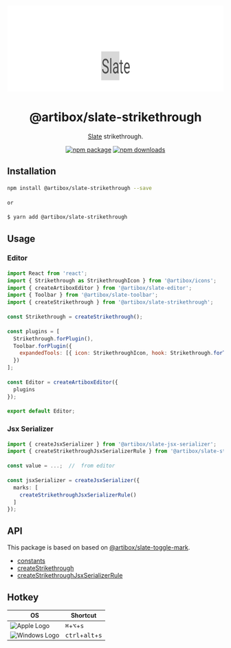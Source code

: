 <div align="center">
  <img
    src="https://raw.githubusercontent.com/ianstormtaylor/slate/master/docs/images/banner.png"
    height="200"
  />
</div>

<h1 align="center">@artibox/slate-strikethrough</h1>

<div align="center">

[Slate](https://github.com/ianstormtaylor/slate) strikethrough.

[![npm package](https://img.shields.io/npm/v/@artibox/slate-strikethrough.svg?maxAge=60)](https://www.npmjs.com/package/@artibox/slate-strikethrough)
[![npm downloads](https://img.shields.io/npm/dt/@artibox/slate-strikethrough.svg?maxAge=60)](https://www.npmjs.com/package/@artibox/slate-strikethrough)

</div>

## Installation

```bash
npm install @artibox/slate-strikethrough --save

or

$ yarn add @artibox/slate-strikethrough
```

## Usage

### Editor

```js
import React from 'react';
import { Strikethrough as StrikethroughIcon } from '@artibox/icons';
import { createArtiboxEditor } from '@artibox/slate-editor';
import { Toolbar } from '@artibox/slate-toolbar';
import { createStrikethrough } from '@artibox/slate-strikethrough';

const Strikethrough = createStrikethrough();

const plugins = [
  Strikethrough.forPlugin(),
  Toolbar.forPlugin({
    expandedTools: [{ icon: StrikethroughIcon, hook: Strikethrough.forToolHook() }]
  })
];

const Editor = createArtiboxEditor({
  plugins
});

export default Editor;
```

### Jsx Serializer

```ts
import { createJsxSerializer } from '@artibox/slate-jsx-serializer';
import { createStrikethroughJsxSerializerRule } from '@artibox/slate-strikethrough';

const value = ...;  //  from editor

const jsxSerializer = createJsxSerializer({
  marks: [
    createStrikethroughJsxSerializerRule()
  ]
});
```

## API

This package is based on based on [@artibox/slate-toggle-mark](../slate-toggle-mark/README.md).

- [constants](./src/constants.ts)
- [createStrikethrough](./src/strikethrough.ts)
- [createStrikethroughJsxSerializerRule](./src/jsx-serializer.ts)

## Hotkey

| OS                       | Shortcut                                    |
| ------------------------ | ------------------------------------------- |
| ![Apple Logo][apple]     | <kbd>⌘</kbd>+<kbd>⌥</kbd>+<kbd>s</kbd>      |
| ![Windows Logo][windows] | <kbd>ctrl</kbd>+<kbd>alt</kbd>+<kbd>s</kbd> |

[apple]: https://cdn2.iconfinder.com/data/icons/designer-skills/128/apple-ios-system-platform-os-mac-linux-48.png
[windows]: https://cdn2.iconfinder.com/data/icons/designer-skills/128/windows-48.png
